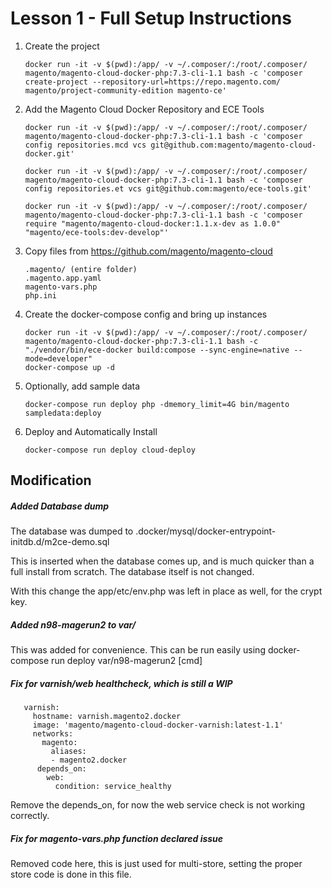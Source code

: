 # Lesson 1 - Full Setup Instructions
1) Create the project 

       docker run -it -v $(pwd):/app/ -v ~/.composer/:/root/.composer/ magento/magento-cloud-docker-php:7.3-cli-1.1 bash -c 'composer create-project --repository-url=https://repo.magento.com/ magento/project-community-edition magento-ce'

2) Add the Magento Cloud Docker Repository and ECE Tools

       docker run -it -v $(pwd):/app/ -v ~/.composer/:/root/.composer/ magento/magento-cloud-docker-php:7.3-cli-1.1 bash -c 'composer config repositories.mcd vcs git@github.com:magento/magento-cloud-docker.git'

       docker run -it -v $(pwd):/app/ -v ~/.composer/:/root/.composer/ magento/magento-cloud-docker-php:7.3-cli-1.1 bash -c 'composer config repositories.et vcs git@github.com:magento/ece-tools.git'

       docker run -it -v $(pwd):/app/ -v ~/.composer/:/root/.composer/ magento/magento-cloud-docker-php:7.3-cli-1.1 bash -c 'composer require "magento/magento-cloud-docker:1.1.x-dev as 1.0.0" "magento/ece-tools:dev-develop"'

3) Copy files from https://github.com/magento/magento-cloud

       .magento/ (entire folder)
       .magento.app.yaml
       magento-vars.php
       php.ini

4) Create the docker-compose config and bring up instances

       docker run -it -v $(pwd):/app/ -v ~/.composer/:/root/.composer/ magento/magento-cloud-docker-php:7.3-cli-1.1 bash -c "./vendor/bin/ece-docker build:compose --sync-engine=native --mode=developer"
       docker-compose up -d

5) Optionally, add sample data

       docker-compose run deploy php -dmemory_limit=4G bin/magento sampledata:deploy

6) Deploy and Automatically Install

       docker-compose run deploy cloud-deploy

## Modification

##### Added Database dump
The database was dumped to .docker/mysql/docker-entrypoint-initdb.d/m2ce-demo.sql

This is inserted when the database comes up, and is much quicker than a full install from scratch. The database itself is not changed.

With this change the app/etc/env.php was left in place as well, for the crypt key.

##### Added n98-magerun2 to var/
This was added for convenience. This can be run easily using
       docker-compose run deploy var/n98-magerun2 [cmd]

##### Fix for varnish/web healthcheck, which is still a WIP

       varnish:
         hostname: varnish.magento2.docker
         image: 'magento/magento-cloud-docker-varnish:latest-1.1'
         networks:
           magento:
             aliases:
             - magento2.docker
          depends_on:
            web:
              condition: service_healthy
              
Remove the depends_on, for now the web service check is not working correctly.


##### Fix for magento-vars.php function declared issue
Removed code here, this is just used for multi-store, setting the proper store code is done in this file.
     
         